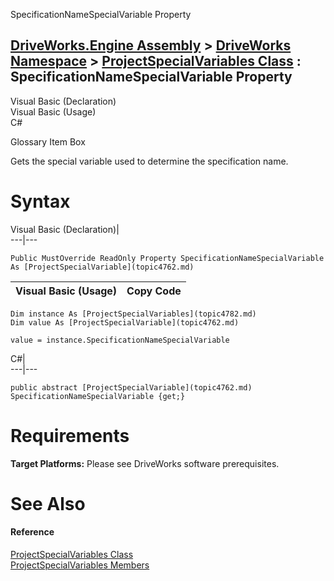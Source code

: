 SpecificationNameSpecialVariable Property   
  
[DriveWorks.Engine Assembly](topic2156.md) > [DriveWorks Namespace](topic2159.md) > [ProjectSpecialVariables Class](topic4782.md) : SpecificationNameSpecialVariable Property  
---  
  
Visual Basic (Declaration)    
Visual Basic (Usage)    
C# 

Glossary Item Box

Gets the special variable used to determine the specification name. 

# Syntax

Visual Basic (Declaration)|   
---|---  
      
    
    Public MustOverride ReadOnly Property SpecificationNameSpecialVariable As [ProjectSpecialVariable](topic4762.md)  
  
Visual Basic (Usage)| Copy Code  
---|---  
      
    
    Dim instance As [ProjectSpecialVariables](topic4782.md)
    Dim value As [ProjectSpecialVariable](topic4762.md)
     
    value = instance.SpecificationNameSpecialVariable  
  
C#|   
---|---  
      
    
    public abstract [ProjectSpecialVariable](topic4762.md) SpecificationNameSpecialVariable {get;}  
  
# Requirements

**Target Platforms:** Please see DriveWorks software prerequisites.

# See Also

#### Reference

[ProjectSpecialVariables Class](topic4782.md)   
[ProjectSpecialVariables Members](topic4783.md)


